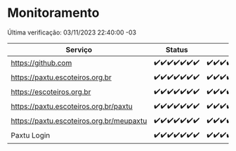 # Monitoramento

Última verificação: 03/11/2023 22:40:00 -03

|Serviço|Status|Últimas 24h|
|---|---|---|
|https://github.com|<span title="2023-10-28: OK=24">✔️</span><span title="2023-10-29: OK=24">✔️</span><span title="2023-10-30: OK=24">✔️</span><span title="2023-10-31: OK=24">✔️</span><span title="2023-11-01: OK=24">✔️</span><span title="2023-11-02: OK=24">✔️</span><span title="2023-11-03: OK=1">✔️</span>|<span title="02/11/2023 22:41:00 -03 : 200">✔️</span><span title="02/11/2023 23:15:00 -03 : 200">✔️</span><span title="03/11/2023 00:06:00 -03 : 200">✔️</span><span title="03/11/2023 01:07:00 -03 : 200">✔️</span><span title="03/11/2023 02:05:00 -03 : 200">✔️</span><span title="03/11/2023 03:08:00 -03 : 200">✔️</span><span title="03/11/2023 04:05:00 -03 : 200">✔️</span><span title="03/11/2023 05:08:00 -03 : 200">✔️</span><span title="03/11/2023 06:06:00 -03 : 200">✔️</span><span title="03/11/2023 07:06:00 -03 : 200">✔️</span><span title="03/11/2023 08:04:00 -03 : 200">✔️</span><span title="03/11/2023 09:10:00 -03 : 200">✔️</span><span title="03/11/2023 10:09:00 -03 : 200">✔️</span><span title="03/11/2023 11:06:00 -03 : 200">✔️</span><span title="03/11/2023 12:06:00 -03 : 200">✔️</span><span title="03/11/2023 13:07:00 -03 : 200">✔️</span><span title="03/11/2023 14:04:00 -03 : 200">✔️</span><span title="03/11/2023 15:08:00 -03 : 200">✔️</span><span title="03/11/2023 17:07:00 -03 : 200">✔️</span><span title="03/11/2023 18:03:00 -03 : 200">✔️</span><span title="03/11/2023 19:04:00 -03 : 200">✔️</span><span title="03/11/2023 20:04:00 -03 : 200">✔️</span><span title="03/11/2023 21:28:00 -03 : 200">✔️</span><span title="03/11/2023 22:40:00 -03 : 200">✔️</span>|
|https://paxtu.escoteiros.org.br|<span title="2023-10-28: OK=24">✔️</span><span title="2023-10-29: OK=24">✔️</span><span title="2023-10-30: OK=24">✔️</span><span title="2023-10-31: OK=24">✔️</span><span title="2023-11-01: OK=24">✔️</span><span title="2023-11-02: OK=24">✔️</span><span title="2023-11-03: OK=1">✔️</span>|<span title="02/11/2023 22:41:00 -03 : 200">✔️</span><span title="02/11/2023 23:15:00 -03 : 200">✔️</span><span title="03/11/2023 00:06:00 -03 : 200">✔️</span><span title="03/11/2023 01:07:00 -03 : 200">✔️</span><span title="03/11/2023 02:05:00 -03 : 200">✔️</span><span title="03/11/2023 03:08:00 -03 : 200">✔️</span><span title="03/11/2023 04:05:00 -03 : 200">✔️</span><span title="03/11/2023 05:08:00 -03 : 200">✔️</span><span title="03/11/2023 06:06:00 -03 : 200">✔️</span><span title="03/11/2023 07:06:00 -03 : 200">✔️</span><span title="03/11/2023 08:04:00 -03 : 200">✔️</span><span title="03/11/2023 09:10:00 -03 : 200">✔️</span><span title="03/11/2023 10:09:00 -03 : 200">✔️</span><span title="03/11/2023 11:06:00 -03 : 200">✔️</span><span title="03/11/2023 12:06:00 -03 : 200">✔️</span><span title="03/11/2023 13:07:00 -03 : 200">✔️</span><span title="03/11/2023 14:04:00 -03 : 200">✔️</span><span title="03/11/2023 15:08:00 -03 : 200">✔️</span><span title="03/11/2023 17:07:00 -03 : 200">✔️</span><span title="03/11/2023 18:03:00 -03 : 200">✔️</span><span title="03/11/2023 19:04:00 -03 : 200">✔️</span><span title="03/11/2023 20:04:00 -03 : 200">✔️</span><span title="03/11/2023 21:28:00 -03 : 200">✔️</span><span title="03/11/2023 22:40:00 -03 : 200">✔️</span>|
|https://escoteiros.org.br|<span title="2023-10-28: OK=24">✔️</span><span title="2023-10-29: OK=24">✔️</span><span title="2023-10-30: OK=24">✔️</span><span title="2023-10-31: OK=24">✔️</span><span title="2023-11-01: OK=24">✔️</span><span title="2023-11-02: OK=24">✔️</span><span title="2023-11-03: OK=1">✔️</span>|<span title="02/11/2023 22:41:00 -03 : 200">✔️</span><span title="02/11/2023 23:15:00 -03 : 200">✔️</span><span title="03/11/2023 00:06:00 -03 : 200">✔️</span><span title="03/11/2023 01:07:00 -03 : 200">✔️</span><span title="03/11/2023 02:05:00 -03 : 200">✔️</span><span title="03/11/2023 03:08:00 -03 : 200">✔️</span><span title="03/11/2023 04:05:00 -03 : 200">✔️</span><span title="03/11/2023 05:08:00 -03 : 200">✔️</span><span title="03/11/2023 06:06:00 -03 : 200">✔️</span><span title="03/11/2023 07:06:00 -03 : 200">✔️</span><span title="03/11/2023 08:04:00 -03 : 200">✔️</span><span title="03/11/2023 09:10:00 -03 : 200">✔️</span><span title="03/11/2023 10:09:00 -03 : 200">✔️</span><span title="03/11/2023 11:06:00 -03 : 200">✔️</span><span title="03/11/2023 12:06:00 -03 : 200">✔️</span><span title="03/11/2023 13:07:00 -03 : 200">✔️</span><span title="03/11/2023 14:04:00 -03 : 200">✔️</span><span title="03/11/2023 15:08:00 -03 : 200">✔️</span><span title="03/11/2023 17:07:00 -03 : 200">✔️</span><span title="03/11/2023 18:03:00 -03 : 200">✔️</span><span title="03/11/2023 19:04:00 -03 : 200">✔️</span><span title="03/11/2023 20:04:00 -03 : 200">✔️</span><span title="03/11/2023 21:28:00 -03 : 200">✔️</span><span title="03/11/2023 22:40:00 -03 : 200">✔️</span>|
|https://paxtu.escoteiros.org.br/paxtu|<span title="2023-10-28: OK=24">✔️</span><span title="2023-10-29: OK=24">✔️</span><span title="2023-10-30: OK=24">✔️</span><span title="2023-10-31: OK=24">✔️</span><span title="2023-11-01: OK=24">✔️</span><span title="2023-11-02: OK=24">✔️</span><span title="2023-11-03: OK=1">✔️</span>|<span title="02/11/2023 22:42:00 -03 : 200">✔️</span><span title="02/11/2023 23:15:00 -03 : 200">✔️</span><span title="03/11/2023 00:06:00 -03 : 200">✔️</span><span title="03/11/2023 01:07:00 -03 : 200">✔️</span><span title="03/11/2023 02:05:00 -03 : 200">✔️</span><span title="03/11/2023 03:08:00 -03 : 200">✔️</span><span title="03/11/2023 04:05:00 -03 : 200">✔️</span><span title="03/11/2023 05:08:00 -03 : 200">✔️</span><span title="03/11/2023 06:06:00 -03 : 200">✔️</span><span title="03/11/2023 07:06:00 -03 : 200">✔️</span><span title="03/11/2023 08:04:00 -03 : 200">✔️</span><span title="03/11/2023 09:10:00 -03 : 200">✔️</span><span title="03/11/2023 10:09:00 -03 : 200">✔️</span><span title="03/11/2023 11:06:00 -03 : 200">✔️</span><span title="03/11/2023 12:06:00 -03 : 200">✔️</span><span title="03/11/2023 13:07:00 -03 : 200">✔️</span><span title="03/11/2023 14:04:00 -03 : 200">✔️</span><span title="03/11/2023 15:08:00 -03 : 200">✔️</span><span title="03/11/2023 17:07:00 -03 : 200">✔️</span><span title="03/11/2023 18:03:00 -03 : 200">✔️</span><span title="03/11/2023 19:04:00 -03 : 200">✔️</span><span title="03/11/2023 20:04:00 -03 : 200">✔️</span><span title="03/11/2023 21:28:00 -03 : 200">✔️</span><span title="03/11/2023 22:40:00 -03 : 200">✔️</span>|
|https://paxtu.escoteiros.org.br/meupaxtu|<span title="2023-10-28: OK=24">✔️</span><span title="2023-10-29: OK=24">✔️</span><span title="2023-10-30: OK=24">✔️</span><span title="2023-10-31: OK=24">✔️</span><span title="2023-11-01: OK=24">✔️</span><span title="2023-11-02: OK=24">✔️</span><span title="2023-11-03: OK=1">✔️</span>|<span title="02/11/2023 22:42:00 -03 : 200">✔️</span><span title="02/11/2023 23:15:00 -03 : 200">✔️</span><span title="03/11/2023 00:06:00 -03 : 200">✔️</span><span title="03/11/2023 01:07:00 -03 : 200">✔️</span><span title="03/11/2023 02:05:00 -03 : 200">✔️</span><span title="03/11/2023 03:08:00 -03 : 200">✔️</span><span title="03/11/2023 04:05:00 -03 : 200">✔️</span><span title="03/11/2023 05:08:00 -03 : 200">✔️</span><span title="03/11/2023 06:06:00 -03 : 200">✔️</span><span title="03/11/2023 07:06:00 -03 : 200">✔️</span><span title="03/11/2023 08:04:00 -03 : 200">✔️</span><span title="03/11/2023 09:10:00 -03 : 200">✔️</span><span title="03/11/2023 10:09:00 -03 : 200">✔️</span><span title="03/11/2023 11:06:00 -03 : 200">✔️</span><span title="03/11/2023 12:06:00 -03 : 200">✔️</span><span title="03/11/2023 13:07:00 -03 : 200">✔️</span><span title="03/11/2023 14:04:00 -03 : 200">✔️</span><span title="03/11/2023 15:08:00 -03 : 200">✔️</span><span title="03/11/2023 17:07:00 -03 : 200">✔️</span><span title="03/11/2023 18:03:00 -03 : 200">✔️</span><span title="03/11/2023 19:04:00 -03 : 200">✔️</span><span title="03/11/2023 20:04:00 -03 : 200">✔️</span><span title="03/11/2023 21:28:00 -03 : 200">✔️</span><span title="03/11/2023 22:40:00 -03 : 200">✔️</span>|
|Paxtu Login|<span title="2023-10-28: OK=24">✔️</span><span title="2023-10-29: OK=24">✔️</span><span title="2023-10-30: OK=24">✔️</span><span title="2023-10-31: OK=24">✔️</span><span title="2023-11-01: OK=24">✔️</span><span title="2023-11-02: OK=24">✔️</span><span title="2023-11-03: OK=1">✔️</span>|<span title="02/11/2023 22:42:00 -03 : 200">✔️</span><span title="02/11/2023 23:15:00 -03 : 200">✔️</span><span title="03/11/2023 00:06:00 -03 : 200">✔️</span><span title="03/11/2023 01:07:00 -03 : 200">✔️</span><span title="03/11/2023 02:05:00 -03 : 200">✔️</span><span title="03/11/2023 03:08:00 -03 : 200">✔️</span><span title="03/11/2023 04:05:00 -03 : 200">✔️</span><span title="03/11/2023 05:08:00 -03 : 200">✔️</span><span title="03/11/2023 06:06:00 -03 : 200">✔️</span><span title="03/11/2023 07:06:00 -03 : 200">✔️</span><span title="03/11/2023 08:04:00 -03 : 200">✔️</span><span title="03/11/2023 09:10:00 -03 : 200">✔️</span><span title="03/11/2023 10:09:00 -03 : 200">✔️</span><span title="03/11/2023 11:06:00 -03 : 200">✔️</span><span title="03/11/2023 12:06:00 -03 : 200">✔️</span><span title="03/11/2023 13:07:00 -03 : 200">✔️</span><span title="03/11/2023 14:04:00 -03 : 200">✔️</span><span title="03/11/2023 15:08:00 -03 : 200">✔️</span><span title="03/11/2023 17:07:00 -03 : 200">✔️</span><span title="03/11/2023 18:03:00 -03 : 200">✔️</span><span title="03/11/2023 19:04:00 -03 : 200">✔️</span><span title="03/11/2023 20:04:00 -03 : 200">✔️</span><span title="03/11/2023 21:28:00 -03 : 200">✔️</span><span title="03/11/2023 22:40:00 -03 : 200">✔️</span>|

